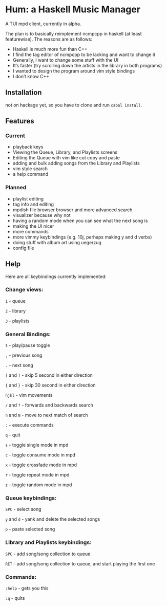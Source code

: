 # Hum: a Haskell Music Manager

A TUI mpd client, currently in alpha.

The plan is to basically reimplement ncmpcpp in haskell (at least featurewise). The reasons are as follows:

-   Haskell is much more fun than C++
-   I find the tag editor of ncmpcpp to be lacking and want to change it
-   Generally, I want to change some stuff with the UI
-   It&rsquo;s faster (try scrolling down the artists in the library in both programs)
-   I wanted to design the program around vim style bindings
-   I don&rsquo;t know C++


## Installation

not on hackage yet, so you have to clone and run `cabal install`.


## Features


### Current

-   playback keys
-   Viewing the Queue, Library, and Playlists screens
-   Editing the Queue with vim like cut copy and paste
-   adding and bulk adding songs from the Library and Playlists
-   vim style search
-   a help command


### Planned

-   playlist editing
-   tag info and editing
-   mpdish file browser browser and more advanced search
-   visualizer because why not
-   having a random mode when you can see what the next song is
-   making the UI nicer
-   more commands
-   more vimmy keybindings (e.g. 10j, perhaps making y and d verbs)
-   doing stuff with album art using uegerzug
-   config file


## Help

Here are all keybindings currently implemented:


### Change views:

`1` - queue

`2` - library

`3` - playlists


### General Bindings:

`t`       - play/pause toggle

`,`       - previous song

`.`       - next song

`[` and `]` - skip 5 second in either direction

`{` and `}` - skip 30 second in either direction

`hjkl`    - vim movements

`/` and `?` - forwards and backwards search

`n` and `N` - move to next match of search

`:`       - execute commands

`q`       - quit

`s`       - toggle single mode in mpd

`c`       - toggle consume mode in mpd

`x`       - toggle crossfade mode in mpd

`r`       - toggle repeat mode in mpd

`z`       - toggle random mode in mpd


### Queue keybindings:

`SPC` - select song

`y` and `d` - yank and delete the selected songs

`p`   - paste selected song


### Library and Playlists keybindings:

`SPC` - add song/song collection to queue

`RET` - add song/song collection to queue, and start playing the first one


### Commands:

`:help` - gets you this

`:q`    - quits
